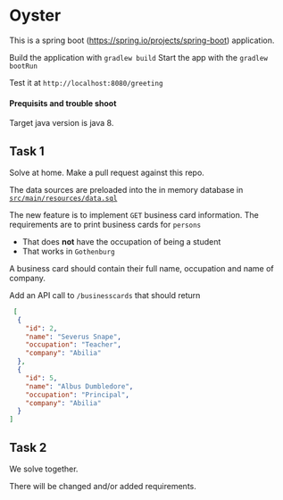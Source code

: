 # Oyster
This is a spring boot (https://spring.io/projects/spring-boot) application.

Build the application with `gradlew build`
Start the app with the `gradlew bootRun`

Test it at `http://localhost:8080/greeting`

#### Prequisits and trouble shoot
Target java version is java 8.

## Task 1
Solve at home. Make a pull request against this repo.

The data sources are preloaded into the in memory database in [`src/main/resources/data.sql`](src/main/resources/data.sql)

The new feature is to implement `GET` business card information.
The requirements are to print business cards for `persons`
- That does **not** have the occupation of being a student
- That works in `Gothenburg`

A business card should contain their full name, occupation and name of company.

Add an API call to `/businesscards` that should return
```json
 [
  {
    "id": 2,
    "name": "Severus Snape",
    "occupation": "Teacher",
    "company": "Abilia"
  },
  {
    "id": 5,
    "name": "Albus Dumbledore",
    "occupation": "Principal",
    "company": "Abilia"
  }
]
```

## Task 2
We solve together.

There will be changed and/or added requirements.
